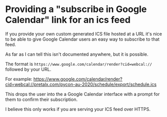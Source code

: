 # Providing a "subscribe in Google Calendar" link for an ics feed

If you provide your own custom generated ICS file hosted at a URL it's nice to be able to give Google Calendar users an easy way to subscribe to that feed.

As far as I can tell this isn't documented anywhere, but it is possible.

The format is `https://www.google.com/calendar/render?cid=webcal://` followed by your URL.

For example: https://www.google.com/calendar/render?cid=webcal://pretalx.com/pycon-au-2020/schedule/export/schedule.ics

This drops the user into the a Google Calendar interface with a prompt for them to confirm their subscription.

I believe this only works if you are serving your ICS feed over HTTPS.
